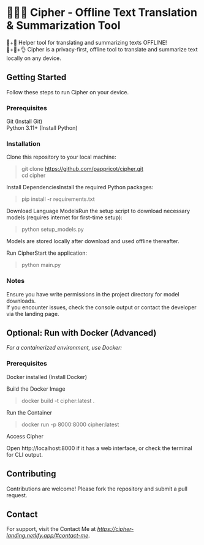 
# 🕵🏻‍♀️ Cipher - Offline Text Translation & Summarization Tool

🛜+🚫 Helper tool for translating and summarizing texts OFFLINE! <br />
🔐+💯+👌 Cipher is a privacy-first, offline tool to translate and summarize text locally on any device. <br />

## Getting Started
Follow these steps to run Cipher on your device.

### Prerequisites

Git (Install Git) <br />
Python 3.11+ (Install Python)

### Installation

Clone this repository to your local machine: <br />
> git clone https://github.com/pappricot/cipher.git <br />
> cd cipher


Install DependenciesInstall the required Python packages: <br />
> pip install -r requirements.txt


Download Language ModelsRun the setup script to download necessary models (requires internet for first-time setup): <br />
> python setup_models.py

Models are stored locally after download and used offline thereafter. <br />

Run CipherStart the application: <br />
> python main.py



### Notes

Ensure you have write permissions in the project directory for model downloads. <br />
If you encounter issues, check the console output or contact the developer via the landing page. <br />

## Optional: Run with Docker (Advanced)
_For a containerized environment, use Docker:_

### Prerequisites

Docker installed (Install Docker) <br />


Build the Docker Image <br />
> docker build -t cipher:latest .


Run the Container <br />
> docker run -p 8000:8000 cipher:latest


Access Cipher <br />

Open http://localhost:8000 if it has a web interface, or check the terminal for CLI output. <br />



## Contributing <br />
Contributions are welcome! Please fork the repository and submit a pull request. <br />
## Contact <br />
For support, visit the Contact Me at _https://cipher-landing.netlify.app/#contact-me_.
